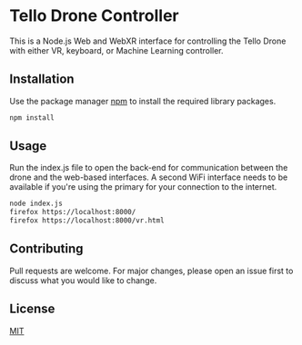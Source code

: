 # Tello Drone Controller
This is a Node.js Web and WebXR interface for controlling the Tello Drone with either VR, keyboard, or Machine Learning controller.

## Installation

Use the package manager [npm](https://www.npmjs.com/) to install the required library packages.

```bash
npm install
```

## Usage
Run the index.js file to open the back-end for communication between the drone and the web-based interfaces. A second WiFi interface needs to be available if you're using the primary for your connection to the internet. 

```bash
node index.js
firefox https://localhost:8000/
firefox https://localhost:8000/vr.html
```

## Contributing
Pull requests are welcome. For major changes, please open an issue first to discuss what you would like to change.

## License
[MIT](https://choosealicense.com/licenses/mit/)
